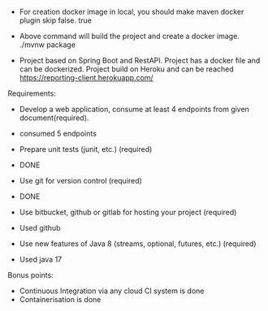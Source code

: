 * For creation docker image in local, you should make maven docker plugin skip false.
    <skip>true</skip>


* Above command will build the project and create a docker image.
    ./mvnw package

* Project based on Spring Boot and RestAPI. Project has a docker file and can be dockerized.
Project build on Heroku and can be reached
    https://reporting-client.herokuapp.com/


Requirements:
* Develop a web application, consume at least 4 endpoints from given document(required).
* consumed 5 endpoints

* Prepare unit tests (junit, etc.) (required)
* DONE

* Use git for version control (required)
* DONE

* Use bitbucket, github or gitlab for hosting your project (required)
* Used github

* Use new features of Java 8 (streams, optional, futures, etc.) (required)
* Used java 17



Bonus points:
* Continuous Integration via any cloud CI system is done
* Containerisation is done


